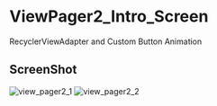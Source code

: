 # ViewPager2_Intro_Screen
RecyclerViewAdapter and Custom Button Animation

## ScreenShot  
![view_pager2_1](https://user-images.githubusercontent.com/46315397/89485051-daaf8600-d7da-11ea-92f3-89b250f1ef92.JPG)
![view_pager2_2](https://user-images.githubusercontent.com/46315397/89485053-dbe0b300-d7da-11ea-8a8c-053f495c5984.JPG)
